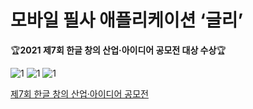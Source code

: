 # 모바일 필사 애플리케이션 ‘글리’

🏆**2021 제7회 한글 창의 산업·아이디어 공모전 대상 수상**🏆

![1](img\glee_1.png)
![1](img\glee_2.png)
![1](img\glee_3.png)

[제7회 한글 창의 산업·아이디어 공모전](https://www.checkathon.org/korean/hangeulaward/2021/1)
